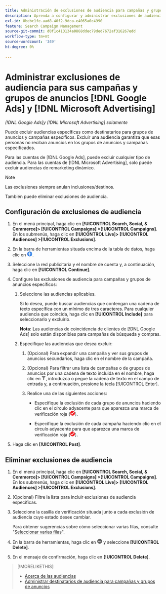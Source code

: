 ```yaml
---
title: Administración de exclusiones de audiencia para campañas y grupos de anuncios
description: Aprenda a configurar y administrar exclusiones de audiencia para sus  [!DNL Google Ads] campañas y grupos de anuncios [!DNL Microsoft Advertising] y.
exl-id: 8bebc1fe-aad8-40f2-9dca-e4065a0c4990
feature: Search Campaign Management
source-git-commit: d0f1c413134a0868ddec79ded7672af316267edd
workflow-type: tm+mt
source-wordcount: '349'
ht-degree: 0%

---
```


# Administrar exclusiones de audiencia para sus campañas y grupos de anuncios [!DNL Google Ads] y [!DNL Microsoft Advertising]

*[!DNL Google Ads]y [!DNL Microsoft Advertising] solamente*

Puede excluir audiencias específicas como destinatarios para grupos de anuncios y campañas específicos. Excluir una audiencia garantiza que esas personas no reciban anuncios en los grupos de anuncios y campañas especificados.

Para las cuentas de [!DNL Google Ads], puede excluir cualquier tipo de audiencia. Para las cuentas de [!DNL Microsoft Advertising], solo puede excluir audiencias de remarketing dinámico.

>[!NOTE]
>
>Las exclusiones siempre anulan inclusiones/destinos.

También puede eliminar exclusiones de audiencia.

## Configuración de exclusiones de audiencia

1. En el menú principal, haga clic en **[!UICONTROL Search, Social, & Commerce]> [!UICONTROL Campaigns] >[!UICONTROL Campaigns]**. En los submenús, haga clic en **[!UICONTROL Live]> [!UICONTROL Audiences] >[!UICONTROL Exclusions]**.

1. En la barra de herramientas situada encima de la tabla de datos, haga clic en ![Crear](/help/search-social-commerce/assets/add.png "Crear").

1. Seleccione la red publicitaria y el nombre de cuenta y, a continuación, haga clic en **[!UICONTROL Continue]**.

1. Configure las exclusiones de audiencia para campañas y grupos de anuncios específicos:

   1. Seleccione las audiencias aplicables.

      Si lo desea, puede buscar audiencias que contengan una cadena de texto específica con un mínimo de tres caracteres. Para cualquier audiencia que coincida, haga clic en **[!UICONTROL Include]** para seleccionarlo y excluirlo.

      **Nota:** Las audiencias de coincidencia de clientes de [!DNL Google Ads] solo están disponibles para campañas de búsqueda y compras.

   1. Especifique las audiencias que desea excluir:

      1. (Opcional) Para expandir una campaña y ver sus grupos de anuncios secundarios, haga clic en el nombre de la campaña.

      1. (Opcional) Para filtrar una lista de campañas o de grupos de anuncios por una cadena de texto incluida en el nombre, haga clic en ![Filtrar](/help/search-social-commerce/assets/filter.png "Filtrar"), introduzca o pegue la cadena de texto en el campo de entrada y, a continuación, presione la tecla [!UICONTROL Enter].

      1. Realice una de las siguientes acciones:

         * Especifique la exclusión de cada grupo de anuncios haciendo clic en el círculo adyacente para que aparezca una marca de verificación roja (![Excluir](/help/search-social-commerce/assets/exclude.png "Excluir")).

         * Especifique la exclusión de cada campaña haciendo clic en el círculo adyacente para que aparezca una marca de verificación roja (![Excluir](/help/search-social-commerce/assets/exclude.png "Excluir")).

1. Haga clic en **[!UICONTROL Post]**.

## Eliminar exclusiones de audiencia

1. En el menú principal, haga clic en **[!UICONTROL Search, Social, & Commerce]> [!UICONTROL Campaigns] >[!UICONTROL Campaigns]**. En los submenús, haga clic en **[!UICONTROL Live]> [!UICONTROL Audiences] >[!UICONTROL Exclusions]**.

1. (Opcional) Filtre la lista para incluir exclusiones de audiencia específicas.

1. Seleccione la casilla de verificación situada junto a cada exclusión de audiencia cuyo estado desee cambiar.

   Para obtener sugerencias sobre cómo seleccionar varias filas, consulte &quot;[Seleccionar varias filas](/help/search-social-commerce/common-tasks/navigation-editing-selection/multiple-rows-select.md)&quot;.

1. En la barra de herramientas, haga clic en ![Más acciones](/help/search-social-commerce/assets/more.png "Más acciones") y seleccione **[!UICONTROL Delete]**.

1. En el mensaje de confirmación, haga clic en **[!UICONTROL Delete]**.

>[!MORELIKETHIS]
>
>* [Acerca de las audiencias](audience-about.md)
>* [Administrar destinatarios de audiencia para campañas y grupos de anuncios](/help/search-social-commerce/campaign-management/campaigns/audience-targets-manage.md)
